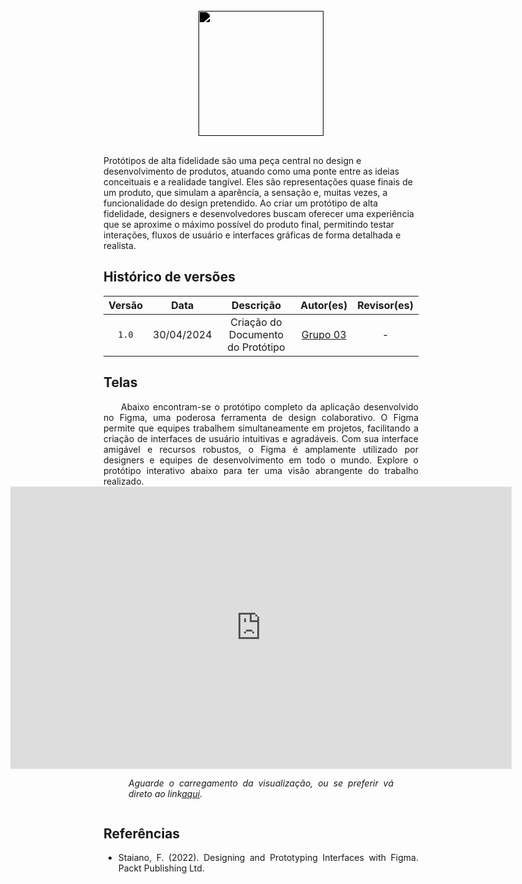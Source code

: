 <br/>

<div style="display: flex; justify-content: center; align-items:center;">
    <img src="https://dansousamelo.github.io/RQ_ISP/assets/PROTOTIPO.png" width="200" height="200" style="filter: brightness(0%);" />
</div>

<br/>

Protótipos de alta fidelidade são uma peça central no design e desenvolvimento de produtos, atuando como uma ponte entre as ideias conceituais e a realidade tangível. Eles são representações quase finais de um produto, que simulam a aparência, a sensação e, muitas vezes, a funcionalidade do design pretendido. Ao criar um protótipo de alta fidelidade, designers e desenvolvedores buscam oferecer uma experiência que se aproxime o máximo possível do produto final, permitindo testar interações, fluxos de usuário e interfaces gráficas de forma detalhada e realista.

## Histórico de versões

| Versão |    Data    |      Descrição       |                      Autor(es)                       | Revisor(es) |
| :----: | :--------: | :------------------: | :--------------------------------------------------: | :---------: |
| `1.0`  | 30/04/2024 | Criação do Documento do Protótipo | [Grupo 03](/grupos/grupo_03?id=integrantes-do-grupo) |      -      |



## Telas
<div align="justify">
&emsp;&emsp;Abaixo encontram-se o protótipo completo da aplicação desenvolvido no Figma, uma poderosa ferramenta de design colaborativo. O Figma permite que equipes trabalhem simultaneamente em projetos, facilitando a criação de interfaces de usuário intuitivas e agradáveis. Com sua interface amigável e recursos robustos, o Figma é amplamente utilizado por designers e equipes de desenvolvimento em todo o mundo. Explore o protótipo interativo abaixo para ter uma visão abrangente do trabalho realizado.
<br/>



<div style="display: flex; flex-direction: column; justify-content: center; align-items:center;">
   <iframe style="border: 1px solid rgba(0, 0, 0, 0.1);" width="800" height="450" src="https://www.figma.com/embed?embed_host=share&url=https%3A%2F%2Fwww.figma.com%2Ffile%2FNh5y9QbdEw1HwxYd08zCRS%2FCompartilhamento-de-Dados%3Ftype%3Ddesign%26node-id%3D0%253A1%26mode%3Ddesign%26t%3DDjT1owLD2ywwyzDb-1" allowfullscreen></iframe>
    <figure style="font-style: italic;">
    Aguarde o carregamento da visualização, ou se preferir vá direto ao link<a href="https://www.figma.com/file/Nh5y9QbdEw1HwxYd08zCRS/Compartilhamento-de-Dados?type=design&node-id=0%3A1&mode=dev&t=DjT1owLD2ywwyzDb-1"><u>aqui</u></a>.
</figure>
</div>


## Referências 

- Staiano, F. (2022). Designing and Prototyping Interfaces with Figma. Packt Publishing Ltd.